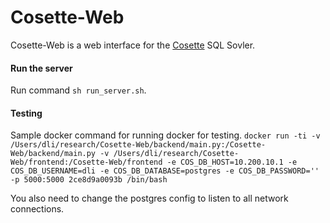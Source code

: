 # Cosette-Web

Cosette-Web is a web interface for the [Cosette](http://cosette.cs.washington.edu/) SQL Sovler.

#### Run the server 
Run command ```sh run_server.sh```.


#### Testing

Sample docker command for running docker for testing.
```docker run -ti -v /Users/dli/research/Cosette-Web/backend/main.py:/Cosette-Web/backend/main.py -v /Users/dli/research/Cosette-Web/frontend:/Cosette-Web/frontend -e COS_DB_HOST=10.200.10.1 -e COS_DB_USERNAME=dli -e COS_DB_DATABASE=postgres -e COS_DB_PASSWORD='' -p 5000:5000 2ce8d9a0093b /bin/bash```

You also need to change the postgres config to listen to all network connections.
